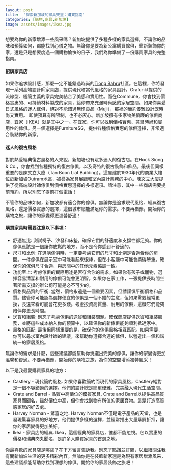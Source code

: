 ```yaml
---
layout: post
title:  "探索新加坡的家具天堂：購買指南"
categories: [購物,家具,新加坡]
image: assets/images/ikea.jpg
---
```

想要為你的新家增添一些風采嗎？新加坡提供了多種多樣的家具選擇，不論你的品味和預算如何，都能找到心儀之物。無論你是要為新公寓購買傢俱，重新裝飾你的家，還是只是想要度過一個購物愉快的日子，我們為你準備了一份購買家具的完整指南。

#### 招牌家具店
如果你追求設計感，那麼一定不能錯過時尚的[Tiong Bahru](https://fromhktosg.github.io/zh/neighbourhood/)社區。在這裡，你將發現一系列高端設計師家具店，提供現代和當代風格的家具設計。Grafunkt提供的流線型、極簡主義的家具完美結合了美感和實用性。而在Commune，你會找到價格實惠的、可持續材料製成的家具，給你帶來充滿時尚感的家居空間。如果你喜愛日式風格的迷人傢俱，絕對不能錯過無印良品（Muji），那裡的簡約優雅設計既時尚又實用。
即使預算有所限制，也不必灰心。新加坡擁有多家物美價廉的傢俱商店，宜家（IKEA）就是其中之一。在宜家，你可以找到價格實惠、兼具時尚和實用性的傢俱。另一個選擇是FurnitureSG，提供各種價格實惠的傢俱選擇，非常適合裝點你的新家。

#### 迷人的復古風格
對於熱愛經典復古風格的人來說，新加坡也有眾多迷人的復古店。在Hock Siong & Co.，你會找到各種獨特的復古傢俱，以及奇特的復古裝飾和飾品。最後但同樣重要的是陳文立大廈（Tan Boon Liat Building）。這座建於1930年代的商業大樓位於新加坡Outram地區，被譽為家具展廳和室內設計業務的中心。陳文立大廈提供了從高端設計師傢俱到價格實惠選擇的多樣選項。請注意，其中一些商店需要提前預約，所以別忘了提前打個電話！

不管你的品味如何，新加坡都有適合你的傢俱。無論你是追求現代風格、經典復古風格，還是價格實惠的選擇，這個城市總能滿足你的需求。不要再猶豫，開始你的購物之旅，讓你的家變得更溫馨舒適！

#### 購買家具時需要注意以下事項：
+ 舒適無比: 測試椅子、沙發和床墊，確保它們的舒適度和支撐性都足夠。你的傢俱應該是一個讓你放鬆的地方，而不是令你感到不舒適的。
+ 尺寸和比例: 在選購傢俱時，一定要考慮它們的尺寸和比例是否適合你的房間。一件傢俱在展示室中可能看起來很棒，但在小客廳中可能會顯得笨重。確保你的傢俱尺寸合適，與房間中的其他元素協調一致。
+ 功能至上: 考慮傢俱的實際用途是否符合你的需求。如果你有孩子或寵物，選擇容易清潔和耐用的傢俱可能會更明智。如果你在家工作，一張提供長時間坐著所需支撐的辦公椅可能是必不可少的。
+ 價格與品質的平衡: 當然，價格永遠是一個重要因素，但請謹慎平衡價格和品質。儘管你可能認為選擇便宜的傢俱是一個不錯的主意，但如果需要經常更換，長遠來看可能會花更多錢。考慮投資高質量、耐用的傢俱，這樣它們能夠陪伴你更長時間。
+ 送貨和組裝: 別忘了考慮傢俱的送貨和組裝問題。確保商店提供送貨和組裝服務，並將這些成本納入你的預算中，以確保你的新傢俱能夠順利抵達家中。
+ 風格的匹配: 最後但同樣重要的是，確保你的傢俱風格相互匹配。如果需要，你可以尋求室內設計師的建議，來幫助你選擇合適的傢俱，以營造出一個和諧統一的家居風格。

無論你的需求是什麼，這些建議都能幫助你挑選出完美的傢俱，讓你的家變得更加溫馨和舒適。不要再猶豫，開始你的購物之旅，為你的空間增添獨特風采！

以下是我最愛購買家具的地方：
+ Castlery - 現代簡約風格. 如果你喜歡簡約而現代的家具風格，Castlery絕對是一個不容錯過的選擇。他們的設計總是簡單優雅，完美融入現代生活空間。
+ Crate and Barrel - 品質中高價位的優質家具. Crate and Barrel以提供高品質家具而聞名，雖然價位中高，但你會找到物有所值的家居寶物。這是打造高質感家居的好去處。
+ Harvey Norman - 驚喜之地. Harvey Norman不僅是電子產品的天堂，也是發現驚喜家具的好地方。他們提供多樣的選擇，並經常推出大量購買折扣，讓你的家居變得更加美好。
+ Ikea - 家具店的經典. Ikea，這個經典的家具店，誰都不能忽視。它以實惠的價格和瑞典肉丸聞名，是許多人購買家具的首選之地。

你最喜歡的家具店是哪些？在下方留言告訴我。別忘了點讚並訂閱，以繼續關注我有關新加坡生活的更多精彩內容。無論你是在裝飾新家還是為現有家居增添風采，這些建議都能幫助你找到理想的傢俱。開始你的家居裝飾之旅吧！

